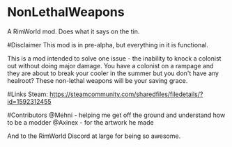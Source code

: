 # NonLethalWeapons
A RimWorld mod. Does what it says on the tin.

#Disclaimer
This mod is in pre-alpha, but everything in it is functional.

This is a mod intended to solve one issue - the inability to knock a colonist out without doing major damage. You have a colonist on a rampage and they are about to break your cooler in the summer but you don't have any healroot? These non-lethal weapons will be your saving grace.

#Links
Steam: https://steamcommunity.com/sharedfiles/filedetails/?id=1592312455

#Contributors
@Mehni - helping me get off the ground and understand how to be a modder
@Axinex - for the artwork he made

And to the RimWorld Discord at large for being so awesome.